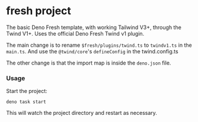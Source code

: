 # fresh project

The basic Deno Fresh template, with working Tailwind V3+, through the Twind V1+. Uses the official Deno Fresh Twind v1 plugin. 

The main change is to rename `$fresh/plugins/twind.ts` to `twindv1.ts` in the `main.ts`. And use the `@twind/core`'s `defineConfig` in the twind.config.ts

The other change is that the import map is inside the `deno.json` file.

### Usage

Start the project:

```
deno task start
```

This will watch the project directory and restart as necessary.
